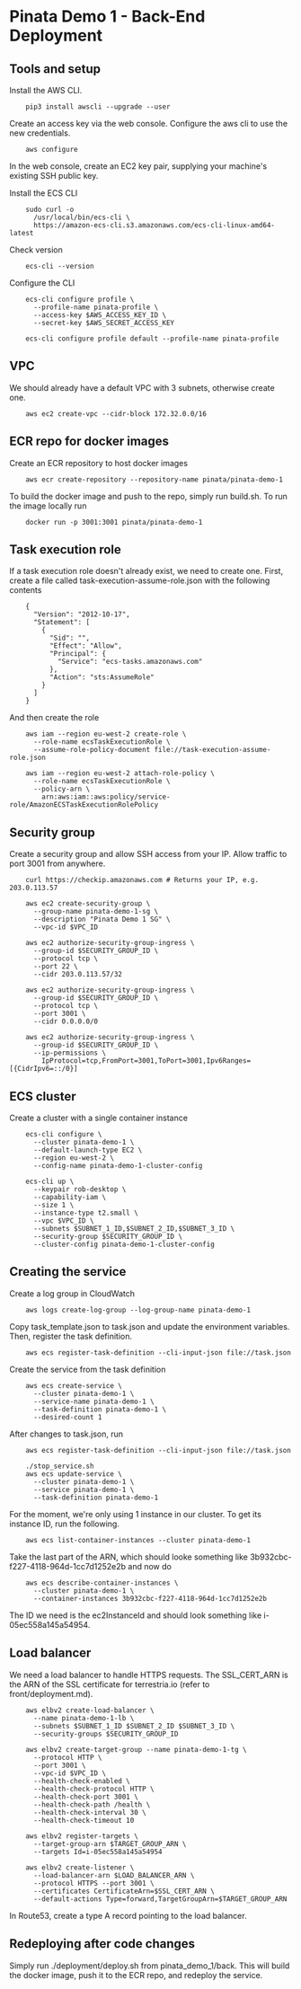 Pinata Demo 1 - Back-End Deployment
===================================

Tools and setup
---------------

Install the AWS CLI.

```
    pip3 install awscli --upgrade --user
```

Create an access key via the web console. Configure the aws cli to use the new
credentials.

```
    aws configure
```

In the web console, create an EC2 key pair, supplying your machine's existing
SSH public key.

Install the ECS CLI

```
    sudo curl -o
      /usr/local/bin/ecs-cli \
      https://amazon-ecs-cli.s3.amazonaws.com/ecs-cli-linux-amd64-latest
```

Check version

```
    ecs-cli --version
```

Configure the CLI

```
    ecs-cli configure profile \
      --profile-name pinata-profile \
      --access-key $AWS_ACCESS_KEY_ID \
      --secret-key $AWS_SECRET_ACCESS_KEY

    ecs-cli configure profile default --profile-name pinata-profile
```


VPC
---

We should already have a default VPC with 3 subnets, otherwise create one.

```
    aws ec2 create-vpc --cidr-block 172.32.0.0/16
```


ECR repo for docker images
--------------------------

Create an ECR repository to host docker images

```
    aws ecr create-repository --repository-name pinata/pinata-demo-1
```

To build the docker image and push to the repo, simply run build.sh. To run the
image locally run

```
    docker run -p 3001:3001 pinata/pinata-demo-1
```


Task execution role
-------------------

If a task execution role doesn't already exist, we need to create one. First,
create a file called task-execution-assume-role.json with the following contents

```
    {
      "Version": "2012-10-17",
      "Statement": [
        {
          "Sid": "",
          "Effect": "Allow",
          "Principal": {
            "Service": "ecs-tasks.amazonaws.com"
          },
          "Action": "sts:AssumeRole"
        }
      ]
    }
```

And then create the role

```
    aws iam --region eu-west-2 create-role \
      --role-name ecsTaskExecutionRole \
      --assume-role-policy-document file://task-execution-assume-role.json

    aws iam --region eu-west-2 attach-role-policy \
      --role-name ecsTaskExecutionRole \
      --policy-arn \
        arn:aws:iam::aws:policy/service-role/AmazonECSTaskExecutionRolePolicy
```


Security group
--------------

Create a security group and allow SSH access from your IP. Allow traffic to port
3001 from anywhere.

```
    curl https://checkip.amazonaws.com # Returns your IP, e.g. 203.0.113.57

    aws ec2 create-security-group \
      --group-name pinata-demo-1-sg \
      --description "Pinata Demo 1 SG" \
      --vpc-id $VPC_ID

    aws ec2 authorize-security-group-ingress \
      --group-id $SECURITY_GROUP_ID \
      --protocol tcp \
      --port 22 \
      --cidr 203.0.113.57/32

    aws ec2 authorize-security-group-ingress \
      --group-id $SECURITY_GROUP_ID \
      --protocol tcp \
      --port 3001 \
      --cidr 0.0.0.0/0

    aws ec2 authorize-security-group-ingress \
      --group-id $SECURITY_GROUP_ID \
      --ip-permissions \
        IpProtocol=tcp,FromPort=3001,ToPort=3001,Ipv6Ranges=[{CidrIpv6=::/0}]
```


ECS cluster
-----------

Create a cluster with a single container instance

```
    ecs-cli configure \
      --cluster pinata-demo-1 \
      --default-launch-type EC2 \
      --region eu-west-2 \
      --config-name pinata-demo-1-cluster-config

    ecs-cli up \
      --keypair rob-desktop \
      --capability-iam \
      --size 1 \
      --instance-type t2.small \
      --vpc $VPC_ID \
      --subnets $SUBNET_1_ID,$SUBNET_2_ID,$SUBNET_3_ID \
      --security-group $SECURITY_GROUP_ID \
      --cluster-config pinata-demo-1-cluster-config
```


Creating the service
--------------------

Create a log group in CloudWatch

```
    aws logs create-log-group --log-group-name pinata-demo-1
```

Copy task_template.json to task.json and update the environment variables. Then,
register the task definition.

```
    aws ecs register-task-definition --cli-input-json file://task.json
```

Create the service from the task definition

```
    aws ecs create-service \
      --cluster pinata-demo-1 \
      --service-name pinata-demo-1 \
      --task-definition pinata-demo-1 \
      --desired-count 1
```

After changes to task.json, run

```
    aws ecs register-task-definition --cli-input-json file://task.json

    ./stop_service.sh
    aws ecs update-service \
      --cluster pinata-demo-1 \
      --service pinata-demo-1 \
      --task-definition pinata-demo-1
```

For the moment, we're only using 1 instance in our cluster. To get its instance
ID, run the following.

```
    aws ecs list-container-instances --cluster pinata-demo-1
```

Take the last part of the ARN, which should looke something like
3b932cbc-f227-4118-964d-1cc7d1252e2b and now do

```
    aws ecs describe-container-instances \
      --cluster pinata-demo-1 \
      --container-instances 3b932cbc-f227-4118-964d-1cc7d1252e2b
```

The ID we need is the ec2InstanceId and should look something like
i-05ec558a145a54954.


Load balancer
-------------

We need a load balancer to handle HTTPS requests. The SSL_CERT_ARN is the ARN of
the SSL certificate for terrestria.io (refer to front/deployment.md).

```
    aws elbv2 create-load-balancer \
      --name pinata-demo-1-lb \
      --subnets $SUBNET_1_ID $SUBNET_2_ID $SUBNET_3_ID \
      --security-groups $SECURITY_GROUP_ID

    aws elbv2 create-target-group --name pinata-demo-1-tg \
      --protocol HTTP \
      --port 3001 \
      --vpc-id $VPC_ID \
      --health-check-enabled \
      --health-check-protocol HTTP \
      --health-check-port 3001 \
      --health-check-path /health \
      --health-check-interval 30 \
      --health-check-timeout 10

    aws elbv2 register-targets \
      --target-group-arn $TARGET_GROUP_ARN \
      --targets Id=i-05ec558a145a54954

    aws elbv2 create-listener \
      --load-balancer-arn $LOAD_BALANCER_ARN \
      --protocol HTTPS --port 3001 \
      --certificates CertificateArn=$SSL_CERT_ARN \
      --default-actions Type=forward,TargetGroupArn=$TARGET_GROUP_ARN
```

In Route53, create a type A record pointing to the load balancer.


Redeploying after code changes
------------------------------

Simply run ./deployment/deploy.sh from pinata_demo_1/back. This will build the
docker image, push it to the ECR repo, and redeploy the service.
